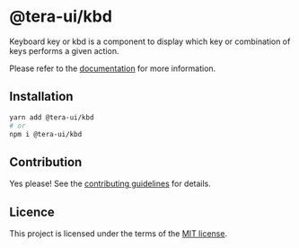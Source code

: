 # @tera-ui/kbd

Keyboard key or kbd is a component to display which key or combination of keys performs a given action.

Please refer to the [documentation](https://teraui.org/docs/components/kbd) for more information.

## Installation

```sh
yarn add @tera-ui/kbd
# or
npm i @tera-ui/kbd
```

## Contribution

Yes please! See the
[contributing guidelines](https://github.com/hieumau12/tera-ui/blob/master/CONTRIBUTING.md)
for details.

## Licence

This project is licensed under the terms of the
[MIT license](https://github.com/hieumau12/tera-ui/blob/master/LICENSE).
